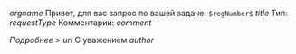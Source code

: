 $orgname$ 
Привет, для вас запрос по вашей задаче: 
`$regNumber$` $title$
Тип: $requestType$ 
Комментарии: $comment$

_Подробнее >_ $url$
С уважением *$author$*